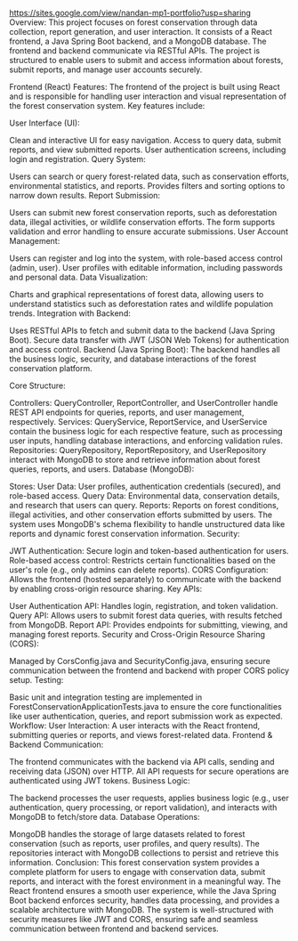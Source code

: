 https://sites.google.com/view/nandan-mp1-portfolio?usp=sharing
Overview:
This project focuses on forest conservation through data collection, report generation, and user interaction. It consists of a React frontend, a Java Spring Boot backend, and a MongoDB database. The frontend and backend communicate via RESTful APIs. The project is structured to enable users to submit and access information about forests, submit reports, and manage user accounts securely.

Frontend (React) Features:
The frontend of the project is built using React and is responsible for handling user interaction and visual representation of the forest conservation system. Key features include:

User Interface (UI):

Clean and interactive UI for easy navigation.
Access to query data, submit reports, and view submitted reports.
User authentication screens, including login and registration.
Query System:

Users can search or query forest-related data, such as conservation efforts, environmental statistics, and reports.
Provides filters and sorting options to narrow down results.
Report Submission:

Users can submit new forest conservation reports, such as deforestation data, illegal activities, or wildlife conservation efforts.
The form supports validation and error handling to ensure accurate submissions.
User Account Management:

Users can register and log into the system, with role-based access control (admin, user).
User profiles with editable information, including passwords and personal data.
Data Visualization:

Charts and graphical representations of forest data, allowing users to understand statistics such as deforestation rates and wildlife population trends.
Integration with Backend:

Uses RESTful APIs to fetch and submit data to the backend (Java Spring Boot).
Secure data transfer with JWT (JSON Web Tokens) for authentication and access control.
Backend (Java Spring Boot):
The backend handles all the business logic, security, and database interactions of the forest conservation platform.

Core Structure:

Controllers:
QueryController, ReportController, and UserController handle REST API endpoints for queries, reports, and user management, respectively.
Services:
QueryService, ReportService, and UserService contain the business logic for each respective feature, such as processing user inputs, handling database interactions, and enforcing validation rules.
Repositories:
QueryRepository, ReportRepository, and UserRepository interact with MongoDB to store and retrieve information about forest queries, reports, and users.
Database (MongoDB):

Stores:
User Data: User profiles, authentication credentials (secured), and role-based access.
Query Data: Environmental data, conservation details, and research that users can query.
Reports: Reports on forest conditions, illegal activities, and other conservation efforts submitted by users.
The system uses MongoDB's schema flexibility to handle unstructured data like reports and dynamic forest conservation information.
Security:

JWT Authentication: Secure login and token-based authentication for users.
Role-based access control: Restricts certain functionalities based on the user's role (e.g., only admins can delete reports).
CORS Configuration: Allows the frontend (hosted separately) to communicate with the backend by enabling cross-origin resource sharing.
Key APIs:

User Authentication API: Handles login, registration, and token validation.
Query API: Allows users to submit forest data queries, with results fetched from MongoDB.
Report API: Provides endpoints for submitting, viewing, and managing forest reports.
Security and Cross-Origin Resource Sharing (CORS):

Managed by CorsConfig.java and SecurityConfig.java, ensuring secure communication between the frontend and backend with proper CORS policy setup.
Testing:

Basic unit and integration testing are implemented in ForestConservationApplicationTests.java to ensure the core functionalities like user authentication, queries, and report submission work as expected.
Workflow:
User Interaction:
A user interacts with the React frontend, submitting queries or reports, and views forest-related data.
Frontend & Backend Communication:

The frontend communicates with the backend via API calls, sending and receiving data (JSON) over HTTP. All API requests for secure operations are authenticated using JWT tokens.
Business Logic:

The backend processes the user requests, applies business logic (e.g., user authentication, query processing, or report validation), and interacts with MongoDB to fetch/store data.
Database Operations:

MongoDB handles the storage of large datasets related to forest conservation (such as reports, user profiles, and query results). The repositories interact with MongoDB collections to persist and retrieve this information.
Conclusion:
This forest conservation system provides a complete platform for users to engage with conservation data, submit reports, and interact with the forest environment in a meaningful way. The React frontend ensures a smooth user experience, while the Java Spring Boot backend enforces security, handles data processing, and provides a scalable architecture with MongoDB. The system is well-structured with security measures like JWT and CORS, ensuring safe and seamless communication between frontend and backend services.
